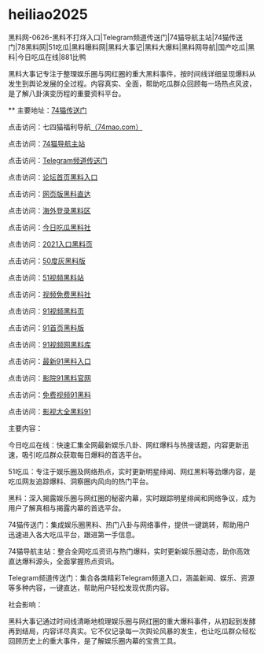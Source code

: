 # heiliao2025
黑料网-0626-黑料不打烊入口|Telegram频道传送门|74猫导航主站|74猫传送门|78黑料网|51吃瓜|黑料曝料网|黑料大事记|黑料大爆料|黑料网导航|国产吃瓜|黑料|今日吃瓜在线|881比鸭

黑料大事记专注于整理娱乐圈与网红圈的重大黑料事件，按时间线详细呈现爆料从发生到舆论发展的全过程。内容真实、全面，帮助吃瓜群众回顾每一场热点风波，是了解八卦演变历程的重要资料平台。

** 主要地址：<a href="https://74mao.com/">74猫传送门</a>

点击访问：七四猫福利导航<a href="https://74mao.com/">（74mao.com）</a>

点击访问：<a href="https://74mao.com/">74猫导航主站</a>

点击访问：<a href="https://74mao.com/">Telegram频道传送门</a>

点击访问：<a href="https://hj-955.pages.dev/">论坛首页黑料入口</a>  

点击访问：<a href="https://hj-956.pages.dev/">网页版黑料直达</a>  

点击访问：<a href="https://hj-957.pages.dev/">海外登录黑料区</a>  

点击访问：<a href="https://hj-958.pages.dev/">今日吃瓜黑料社</a>  

点击访问：<a href="https://hj-959.pages.dev/">2021入口黑料页</a>  

点击访问：<a href="https://50dh-01.pages.dev/">50度灰黑料版</a>  

点击访问：<a href="https://hj-1282.pages.dev/">51视频黑料站</a>  

点击访问：<a href="https://hj-963.pages.dev/">视频免费黑料社</a>  

点击访问：<a href="https://hj-964.pages.dev/">91视频黑料页</a>  

点击访问：<a href="https://hj-965.pages.dev/">91首页黑料版</a>  

点击访问：<a href="https://hj-966.pages.dev/">91视频网黑料库</a>  

点击访问：<a href="https://hj-967.pages.dev/">最新91黑料入口</a>  

点击访问：<a href="https://hj-968.pages.dev/">影院91黑料官网</a>  

点击访问：<a href="https://hj-969.pages.dev/">免费视频91黑料</a>  

点击访问：<a href="https://hj-970.pages.dev/">影视大全黑料91</a>  

主要内容：

今日吃瓜在线：快速汇集全网最新娱乐八卦、网红爆料与热搜话题，内容更新迅速，吸引吃瓜群众获取每日爆料的首选平台。

51吃瓜：专注于娱乐圈及网络热点，实时更新明星绯闻、网红黑料等劲爆内容，是吃瓜网友追踪爆料、洞察圈内风向的热门平台。

黑料：深入揭露娱乐圈与网红圈的秘密内幕，实时跟踪明星绯闻和网络争议，成为用户了解真相与揭露内幕的首选平台。

74猫传送门：集成娱乐圈黑料、热门八卦与网络事件，提供一键跳转，帮助用户迅速进入各大吃瓜平台，跟进第一手信息。

74猫导航主站：整合全网吃瓜资讯与热门爆料，实时更新娱乐圈动态，助你高效直达爆料源头，全面掌握热点资讯。

Telegram频道传送门：集合各类精彩Telegram频道入口，涵盖新闻、娱乐、资源等多种内容，一键直达，帮助用户轻松发现优质内容。

社会影响：

黑料大事记通过时间线清晰地梳理娱乐圈与网红圈的重大爆料事件，从初起到发酵再到结局，内容详尽真实。它不仅记录每一次舆论风暴的发生，也让吃瓜群众轻松回顾历史上的重大事件，是了解娱乐圈内幕的宝贵工具。

<span style="display:none;">[Canonical link](https://github.com/viv20250626/viv7）</span>
